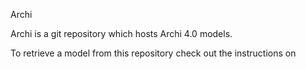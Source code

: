 Archi

Archi is a git repository which hosts Archi 4.0 models.

To retrieve a model from this repository check out the instructions on <TBD>

